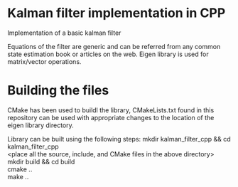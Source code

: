 # Kalman filter implementation in CPP

Implementation of a basic kalman filter

Equations of the filter are generic and can be referred from any common state estimation book or articles on the web.
Eigen library is used for matrix/vector operations. 

# Building the files

CMake has been used to buildl the library, CMakeLists.txt found in this repository can be used with appropriate changes
to the location of the eigen library directory.

Library can be built using the following steps:
mkdir kalman_filter_cpp && cd kalman_filter_cpp <br />
<place all the source, include, and CMake files in the above directory> <br />
mkdir build && cd build <br />
cmake .. <br />
make .. <br />
